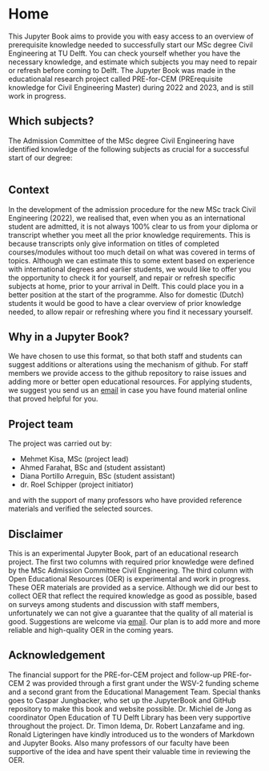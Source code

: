 # Home

This Jupyter Book aims to provide you with easy access to an overview of prerequisite knowledge needed to successfully start our MSc degree Civil Engineering at TU Delft. You can check yourself whether you have the necessary knowledge, and estimate which subjects you may need to repair or refresh before coming to Delft. The Jupyter Book was made in the educationalal research project called PRE-for-CEM (PRErequisite knowledge for Civil Engineering Master) during 2022 and 2023, and is still work in progress.

## Which subjects?
The Admission Committee of the MSc degree Civil Engineering have identified knowledge of the following subjects as crucial for a successful start of our degree:
```{tableofcontents}
```

## Context
In the development of the admission procedure for the new MSc track Civil Engineering (2022), we realised that, even when you as an international student are admitted, it is not always 100% clear to us from your diploma or transcript whether you meet all the prior knowledge requirements. This is because transcripts only give information on titles of completed courses/modules without too much detail on what was covered in terms of topics. Although we can estimate this to some extent based on experience with international degrees and earlier students, we would like to offer you the opportunity to check it for yourself, and repair or refresh specific subjects at home, prior to your arrival in Delft. This could place you in a better position at the start of the programme. Also for domestic (Dutch) students it would be good to have a clear overview of prior knowledge needed, to allow repair or refreshing where you find it necessary yourself.

## Why in a Jupyter Book?
We have chosen to use this format, so that both staff and students can suggest additions or alterations using the mechanism of github. For staff members we provide access to the github repository to raise issues and adding more or better open educational resources. For applying students, we suggest you send us an [email](mailto:h.r.schipper@tudelft.nl?subject=pre-for-cem) in case you have found material online that proved helpful for you.

## Project team
The project was carried out by:
- Mehmet Kisa, MSc (project lead)
- Ahmed Farahat, BSc and (student assistant)
- Diana Portillo Arreguin, BSc (student assistant)
- dr. Roel Schipper (project initiator)

and with the support of many professors who have provided reference materials and verified the selected sources.

## Disclaimer
This is an experimental Jupyter Book, part of an educational research project. The first two columns with required prior knowledge were defined by the MSc Admission Committee Civil Engineering. The third column with Open Educational Resources (OER) is experimental and work in progress. These OER materials are provided as a service. Although we did our best to collect OER that reflect the required knowledge as good as possible, based on surveys among students and discussion with staff members, unfortunately we can not give a guarantee that the quality of all material is good. Suggestions are welcome via [email](mailto:h.r.schipper@tudelft.nl?subject=pre-for-cem-suggestions). Our plan is to add more and more reliable and high-quality OER in the coming years.

## Acknowledgement
The financial support for the PRE-for-CEM project and follow-up PRE-for-CEM 2 was provided through a first grant under the WSV-2 funding scheme and a second grant from  the Educational Management Team. Special thanks goes to Caspar Jungbacker, who set up the JupyterBook and GitHub repository to make this book and website possible. Dr. Michiel de Jong as coordinator Open Education of TU Delft Library has been very supportive throughout the project. Dr. Timon Idema, Dr. Robert Lanzafame and ing. Ronald Ligteringen have kindly introduced us to the wonders of Markdown and Jupyter Books. Also many professors of our faculty have been supportive of the idea and have spent their valuable time in reviewing the OER.
